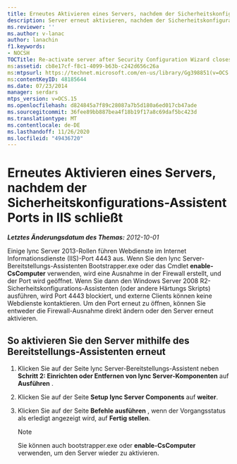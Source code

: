 ```yaml
---
title: Erneutes Aktivieren eines Servers, nachdem der Sicherheitskonfigurations-Assistent Ports in IIS schließt
description: Server erneut aktivieren, nachdem der Sicherheitskonfigurations-Assistent die Ports in IIS geschlossen hat.
ms.reviewer: ''
ms.author: v-lanac
author: lanachin
f1.keywords:
- NOCSH
TOCTitle: Re-activate server after Security Configuration Wizard closes ports in IIS
ms:assetid: cb8e17cf-f8c1-4099-b63b-c242d656c26a
ms:mtpsurl: https://technet.microsoft.com/en-us/library/Gg398851(v=OCS.15)
ms:contentKeyID: 48185644
ms.date: 07/23/2014
manager: serdars
mtps_version: v=OCS.15
ms.openlocfilehash: d824845a7f89c28087a7b5d180a6ed017cb47ade
ms.sourcegitcommit: 36fee89bb887bea4f18b19f17a8c69daf5bc423d
ms.translationtype: MT
ms.contentlocale: de-DE
ms.lasthandoff: 11/26/2020
ms.locfileid: "49436720"
---
```

# <a name="re-activate-server-after-security-configuration-wizard-closes-ports-in-iis"></a>Erneutes Aktivieren eines Servers, nachdem der Sicherheitskonfigurations-Assistent Ports in IIS schließt

<div data-xmlns="http://www.w3.org/1999/xhtml">

<div class="topic" data-xmlns="http://www.w3.org/1999/xhtml" data-msxsl="urn:schemas-microsoft-com:xslt" data-cs="https://msdn.microsoft.com/">

<div data-asp="https://msdn2.microsoft.com/asp">



</div>

<div id="mainSection">

<div id="mainBody">

<span> </span>

_**Letztes Änderungsdatum des Themas:** 2012-10-01_

Einige lync Server 2013-Rollen führen Webdienste im Internet Informationsdienste (IIS)-Port 4443 aus. Wenn Sie den lync Server-Bereitstellungs-Assistenten Bootstrapper.exe oder das Cmdlet **enable-CsComputer** verwenden, wird eine Ausnahme in der Firewall erstellt, und der Port wird geöffnet. Wenn Sie dann den Windows Server 2008 R2-Sicherheitskonfigurations-Assistenten (oder andere Härtungs Skripts) ausführen, wird Port 4443 blockiert, und externe Clients können keine Webdienste kontaktieren. Um den Port erneut zu öffnen, können Sie entweder die Firewall-Ausnahme direkt ändern oder den Server erneut aktivieren.

<div>

## <a name="to-re-activate-the-server-by-using-the-deployment-wizard"></a>So aktivieren Sie den Server mithilfe des Bereitstellungs-Assistenten erneut

1.  Klicken Sie auf der Seite lync Server-Bereitstellungs-Assistent neben **Schritt 2: Einrichten oder Entfernen von lync Server-Komponenten** auf **Ausführen** .

2.  Klicken Sie auf der Seite **Setup lync Server Components** auf **weiter**.

3.  Klicken Sie auf der Seite **Befehle ausführen** , wenn der Vorgangsstatus als erledigt angezeigt wird, auf **Fertig stellen**.
    
    <div>
    

    > [!NOTE]
    > Sie können auch bootstrapper.exe oder <STRONG>enable-CsComputer</STRONG> verwenden, um den Server wieder zu aktivieren.

    
    </div>

</div>

</div>

<span> </span>

</div>

</div>

</div>

